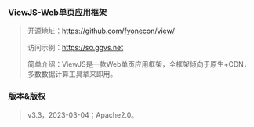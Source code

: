 ### ViewJS-Web单页应用框架
>开源地址：https://github.com/fyonecon/view/
> 
>访问示例：https://so.ggvs.net
> 
>简单介绍：ViewJS是一款Web单页应用框架，全框架倾向于原生+CDN，多数数据计算工具拿来即用。
>
### 版本&版权
>v3.3，2023-03-04；Apache2.0。
> 